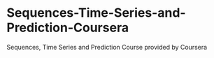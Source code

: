 # Sequences-Time-Series-and-Prediction-Coursera
Sequences, Time Series and Prediction Course provided by Coursera
